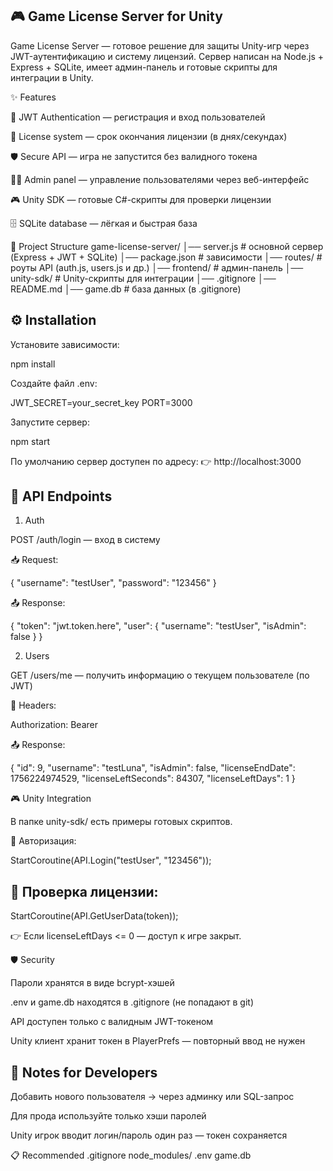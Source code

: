 ## 🎮 Game License Server for Unity

Game License Server — готовое решение для защиты Unity-игр через JWT-аутентификацию и систему лицензий.
Сервер написан на Node.js + Express + SQLite, имеет админ-панель и готовые скрипты для интеграции в Unity.

✨ Features

🔑 JWT Authentication — регистрация и вход пользователей

📅 License system — срок окончания лицензии (в днях/секундах)

🛡 Secure API — игра не запустится без валидного токена

👨‍💻 Admin panel — управление пользователями через веб-интерфейс

🎮 Unity SDK — готовые C#-скрипты для проверки лицензии

🗄 SQLite database — лёгкая и быстрая база

📂 Project Structure
game-license-server/
│── server.js        # основной сервер (Express + JWT + SQLite)
│── package.json     # зависимости
│── routes/          # роуты API (auth.js, users.js и др.)
│── frontend/        # админ-панель
│── unity-sdk/       # Unity-скрипты для интеграции
│── .gitignore
│── README.md
│── game.db          # база данных (в .gitignore)

## ⚙️ Installation

Установите зависимости:

npm install


Создайте файл .env:

JWT_SECRET=your_secret_key
PORT=3000


Запустите сервер:

npm start


По умолчанию сервер доступен по адресу:
👉 http://localhost:3000

## 🔌 API Endpoints
1. Auth

POST /auth/login — вход в систему

📥 Request:

{
  "username": "testUser",
  "password": "123456"
}


📤 Response:

{
  "token": "jwt.token.here",
  "user": {
    "username": "testUser",
    "isAdmin": false
  }
}

2. Users

GET /users/me — получить информацию о текущем пользователе (по JWT)

🔑 Headers:

Authorization: Bearer <TOKEN>


📤 Response:

{
  "id": 9,
  "username": "testLuna",
  "isAdmin": false,
  "licenseEndDate": 1756224974529,
  "licenseLeftSeconds": 84307,
  "licenseLeftDays": 1
}

🎮 Unity Integration

В папке unity-sdk/ есть примеры готовых скриптов.

🔑 Авторизация:

StartCoroutine(API.Login("testUser", "123456"));


## 📅 Проверка лицензии:

StartCoroutine(API.GetUserData(token));


👉 Если licenseLeftDays <= 0 — доступ к игре закрыт.

🛡 Security

Пароли хранятся в виде bcrypt-хэшей

.env и game.db находятся в .gitignore (не попадают в git)

API доступен только с валидным JWT-токеном

Unity клиент хранит токен в PlayerPrefs — повторный ввод не нужен

## 📌 Notes for Developers

Добавить нового пользователя → через админку или SQL-запрос

Для прода используйте только хэши паролей

Unity игрок вводит логин/пароль один раз — токен сохраняется

📋 Recommended .gitignore
node_modules/
.env
game.db
